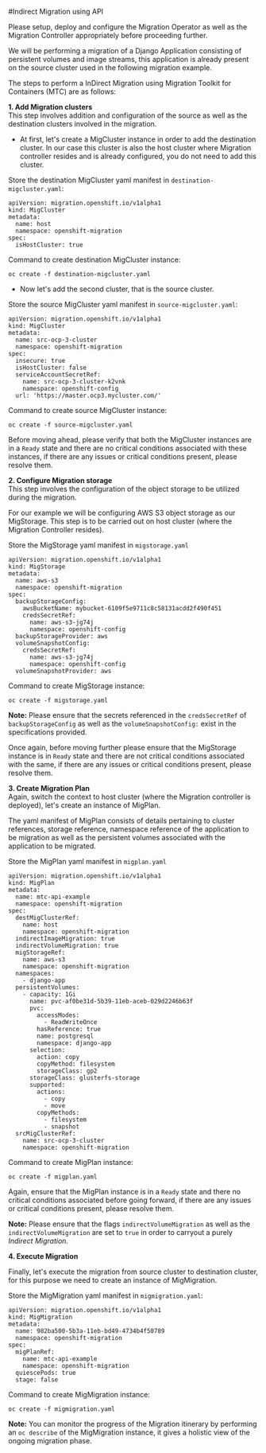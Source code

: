 #Indirect Migration using API

Please setup, deploy and configure the Migration Operator as well as the Migration Controller
appropriately before proceeding further.

We will be performing a migration of a Django Application consisting of persistent volumes and image streams, this
application is already present on the source cluster used in the following migration example.

The steps to perform a InDirect Migration using Migration Toolkit for Containers (MTC) are as follows:

**1. Add Migration clusters**<br>
This step involves addition and configuration of the source as well as the destination clusters 
involved in the migration.

- At first, let's create a MigCluster instance in order to add the destination cluster. 
In our case this cluster is also the host cluster where Migration controller resides and is
already configured, you do not need to add this cluster. 

Store the destination MigCluster yaml manifest in `destination-migcluster.yaml`:
```
apiVersion: migration.openshift.io/v1alpha1
kind: MigCluster
metadata:
  name: host
  namespace: openshift-migration
spec:
  isHostCluster: true
```

Command to create destination MigCluster instance:
``` 
oc create -f destination-migcluster.yaml
```

- Now let's add the second cluster, that is the source cluster.

Store the source MigCluster yaml manifest in `source-migcluster.yaml`:
``` 
apiVersion: migration.openshift.io/v1alpha1
kind: MigCluster
metadata:
  name: src-ocp-3-cluster
  namespace: openshift-migration
spec:
  insecure: true
  isHostCluster: false
  serviceAccountSecretRef:
    name: src-ocp-3-cluster-k2vnk
    namespace: openshift-config
  url: 'https://master.ocp3.mycluster.com/'
```
Command to create source MigCluster instance:
``` 
oc create -f source-migcluster.yaml
```

Before moving ahead, please verify that both the MigCluster instances are in a `Ready` state and there are no 
critical conditions associated with these instances, if there are any issues or critical conditions present, please 
resolve them.

**2. Configure Migration storage**<br>
This step involves the configuration of the object storage to be utilized during the 
migration.

For our example we will be configuring AWS S3 object storage as our MigStorage.
This step is to be carried out on host cluster (where the Migration Controller resides).

Store the MigStorage yaml manifest in `migstorage.yaml`

``` 
apiVersion: migration.openshift.io/v1alpha1
kind: MigStorage
metadata:
  name: aws-s3
  namespace: openshift-migration
spec:
  backupStorageConfig:
    awsBucketName: mybucket-6109f5e9711c8c58131acdd2f490f451
    credsSecretRef:
      name: aws-s3-jg74j
      namespace: openshift-config
  backupStorageProvider: aws
  volumeSnapshotConfig:
    credsSecretRef:
      name: aws-s3-jg74j
      namespace: openshift-config
  volumeSnapshotProvider: aws
```

Command to create MigStorage instance:
``` 
oc create -f migstorage.yaml
```

**Note:** Please ensure that the secrets referenced in the `credsSecretRef` of 
`backupStorageConfig` as well as the `volumeSnapshotConfig:` exist in the specifications provided.

Once again, before moving further please ensure that the MigStorage instance is in `Ready` state 
and there are not critical conditions associated with the same, if there are any issues or critical conditions present,
please resolve them.

**3. Create Migration Plan**<br>
Again, switch the context to host cluster (where the Migration controller is deployed), let's create an
instance of MigPlan.

The yaml manifest of MigPlan consists of details pertaining to cluster references, storage reference,
namespace reference of the application to be migration as well as the persistent volumes
associated with the application to be migrated.

Store the MigPlan yaml manifest in `migplan.yaml`

``` 
apiVersion: migration.openshift.io/v1alpha1
kind: MigPlan
metadata:
  name: mtc-api-example
  namespace: openshift-migration
spec:
  destMigClusterRef:
    name: host
    namespace: openshift-migration
  indirectImageMigration: true
  indirectVolumeMigration: true
  migStorageRef:
    name: aws-s3
    namespace: openshift-migration
  namespaces:
    - django-app
  persistentVolumes:
    - capacity: 1Gi
      name: pvc-af0be31d-5b39-11eb-aceb-029d2246b63f
      pvc:
        accessModes:
          - ReadWriteOnce
        hasReference: true
        name: postgresql
        namespace: django-app
      selection:
        action: copy
        copyMethod: filesystem
        storageClass: gp2
      storageClass: glusterfs-storage
      supported:
        actions:
          - copy
          - move
        copyMethods:
          - filesystem
          - snapshot
  srcMigClusterRef:
    name: src-ocp-3-cluster
    namespace: openshift-migration
```

Command to create MigPlan instance:
``` 
oc create -f migplan.yaml
```

Again, ensure that the MigPlan instance is in a `Ready` state and there no critical 
conditions associated before going forward, if there are any issues or critical conditions present, please 
resolve them.

**Note:** Please ensure that the flags `indirectVolumeMigration` as well as the 
`indirectVolumeMigration`  are set to `true` in order to carryout a purely _Indirect Migration._

**4. Execute Migration**<br>

Finally, let's execute the migration from source cluster to destination cluster, for this purpose we need to
create an instance of MigMigration.

Store the MigMigration yaml manifest in `migmigration.yaml`:

``` 
apiVersion: migration.openshift.io/v1alpha1
kind: MigMigration
metadata:
  name: 982ba500-5b3a-11eb-bd49-4734b4f50789
  namespace: openshift-migration
spec:
  migPlanRef:
    name: mtc-api-example
    namespace: openshift-migration
  quiescePods: true
  stage: false
```
Command to create MigMigration instance:
``` 
oc create -f migmigration.yaml
```

**Note:** You can monitor the progress of the Migration itinerary by performing an `oc describe` of the MigMigration
instance, it gives a holistic view of the ongoing migration phase.